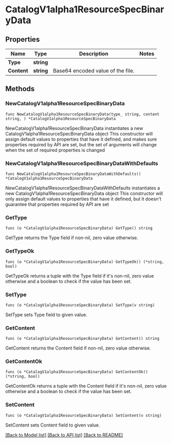 # CatalogV1alpha1ResourceSpecBinaryData

## Properties

Name | Type | Description | Notes
------------ | ------------- | ------------- | -------------
**Type** | **string** |  | 
**Content** | **string** | Base64 encoded value of the file. | 

## Methods

### NewCatalogV1alpha1ResourceSpecBinaryData

`func NewCatalogV1alpha1ResourceSpecBinaryData(type_ string, content string, ) *CatalogV1alpha1ResourceSpecBinaryData`

NewCatalogV1alpha1ResourceSpecBinaryData instantiates a new CatalogV1alpha1ResourceSpecBinaryData object
This constructor will assign default values to properties that have it defined,
and makes sure properties required by API are set, but the set of arguments
will change when the set of required properties is changed

### NewCatalogV1alpha1ResourceSpecBinaryDataWithDefaults

`func NewCatalogV1alpha1ResourceSpecBinaryDataWithDefaults() *CatalogV1alpha1ResourceSpecBinaryData`

NewCatalogV1alpha1ResourceSpecBinaryDataWithDefaults instantiates a new CatalogV1alpha1ResourceSpecBinaryData object
This constructor will only assign default values to properties that have it defined,
but it doesn't guarantee that properties required by API are set

### GetType

`func (o *CatalogV1alpha1ResourceSpecBinaryData) GetType() string`

GetType returns the Type field if non-nil, zero value otherwise.

### GetTypeOk

`func (o *CatalogV1alpha1ResourceSpecBinaryData) GetTypeOk() (*string, bool)`

GetTypeOk returns a tuple with the Type field if it's non-nil, zero value otherwise
and a boolean to check if the value has been set.

### SetType

`func (o *CatalogV1alpha1ResourceSpecBinaryData) SetType(v string)`

SetType sets Type field to given value.


### GetContent

`func (o *CatalogV1alpha1ResourceSpecBinaryData) GetContent() string`

GetContent returns the Content field if non-nil, zero value otherwise.

### GetContentOk

`func (o *CatalogV1alpha1ResourceSpecBinaryData) GetContentOk() (*string, bool)`

GetContentOk returns a tuple with the Content field if it's non-nil, zero value otherwise
and a boolean to check if the value has been set.

### SetContent

`func (o *CatalogV1alpha1ResourceSpecBinaryData) SetContent(v string)`

SetContent sets Content field to given value.



[[Back to Model list]](../README.md#documentation-for-models) [[Back to API list]](../README.md#documentation-for-api-endpoints) [[Back to README]](../README.md)


